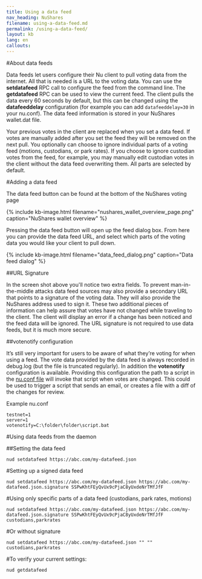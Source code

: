 ```yaml
---
title: Using a data feed
nav_heading: NuShares
filename: using-a-data-feed.md
permalink: /using-a-data-feed/
layout: kb
lang: en
callouts:
---
```


#About data feeds

Data feeds let users configure their Nu client to pull voting data from the internet. All that is needed is a URL to the voting data. You can use the **setdatafeed** RPC call to configure the feed from the command line. The **getdatafeed** RPC can be used to view the current feed. The client pulls the data every 60 seconds by default, but this can be changed using the **datafeeddelay** configuration (for example you can add `datafeeddelay=30` in your nu.conf). The data feed information is stored in your NuShares wallet.dat file.

Your previous votes in the client are replaced when you set a data feed. If votes are manually added after you set the feed they will be removed on the next pull. You optionally can choose to ignore individual parts of a voting feed (motions, custodians, or park rates). If you choose to ignore custodian votes from the feed, for example, you may manually edit custodian votes in the client without the data feed overwriting them. All parts are selected by default.

#Adding a data feed

The data feed button can be found at the bottom of the NuShares voting page

{% include kb-image.html filename="nushares_wallet_overview_page.png" caption="NuShares wallet overview" %}

Pressing the data feed button will open up the feed dialog box. From here you can provide the data feed URL, and select which parts of the voting data you would like your client to pull down.

{% include kb-image.html filename="data_feed_dialog.png" caption="Data feed dialog" %}

##URL Signature

In the screen shot above you'll notice two extra fields. To prevent man-in-the-middle attacks data feed sources may also provide a secondary URL that points to a signature of the voting data. They will also provide the NuShares address used to sign it. These two additional pieces of information can help assure that votes have not changed while traveling to the client. The client will display an error if a change has been noticed and the feed data will be ignored. The URL signature is not required to use data feeds, but it is much more secure.

##votenotify configuration

It’s still very important for users to be aware of what they’re voting for when using a feed. The vote data provided by the data feed is always recorded in debug.log (but the file is truncated regularly). In addition the **votenotify** configuration is available. Providing this configuration the path to a script in the [nu.conf file](http://docs.nubits.com/v1.0/docs/creating-conf-file) will invoke that script when votes are changed. This could be used to trigger a script that sends an email, or creates a file with a diff of the changes for review.

Example nu.conf
```
testnet=1
server=1
votenotify=C:\folder\folder\script.bat
```

#Using data feeds from the daemon

##Setting the data feed

```
nud setdatafeed https://abc.com/my-datafeed.json
```

#Setting up a signed data feed

```
nud setdatafeed https://abc.com/my-datafeed.json https://abc.com/my-datafeed.json.signature SSPwKhtFEyQvUx9cPjaC8yUxdeNrTMfJfF
```

#Using only specific parts of a data feed (custodians, park rates, motions)
```
nud setdatafeed https://abc.com/my-datafeed.json https://abc.com/my-datafeed.json.signature SSPwKhtFEyQvUx9cPjaC8yUxdeNrTMfJfF custodians,parkrates
```

#Or without signature
```
nud setdatafeed https://abc.com/my-datafeed.json "" "" custodians,parkrates
```

#To verify your current settings:
```
nud getdatafeed
```
